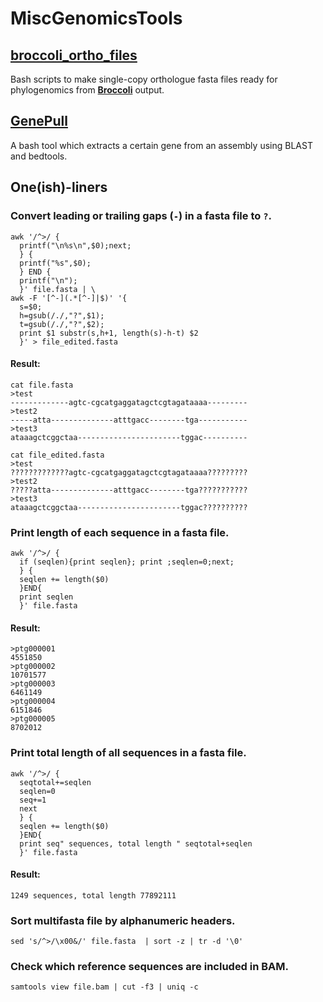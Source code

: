 # MiscGenomicsTools

## [broccoli_ortho_files](/broccoli_ortho_files)

Bash scripts to make single-copy orthologue fasta files ready for phylogenomics from [**Broccoli**](https://github.com/rderelle/Broccoli) output.

## [GenePull](/GenePull)

A bash tool which extracts a certain gene from an assembly using BLAST and bedtools.

## One(ish)-liners

### Convert leading or trailing gaps (`-`) in a fasta file to `?`.
```
awk '/^>/ {
  printf("\n%s\n",$0);next; 
  } {
  printf("%s",$0);
  } END {
  printf("\n");
  }' file.fasta | \
awk -F '[^-](.*[^-]|$)' '{
  s=$0;
  h=gsub(/./,"?",$1);
  t=gsub(/./,"?",$2);
  print $1 substr(s,h+1, length(s)-h-t) $2
  }' > file_edited.fasta
```
#### Result:
```
cat file.fasta
>test
-------------agtc-cgcatgaggatagctcgtagataaaa---------
>test2
-----atta--------------atttgacc--------tga-----------
>test3
ataaagctcggctaa-----------------------tggac----------

cat file_edited.fasta
>test
?????????????agtc-cgcatgaggatagctcgtagataaaa?????????
>test2
?????atta--------------atttgacc--------tga???????????
>test3
ataaagctcggctaa-----------------------tggac??????????
```

### Print length of each sequence in a fasta file.
```
awk '/^>/ {
  if (seqlen){print seqlen}; print ;seqlen=0;next; 
  } { 
  seqlen += length($0)
  }END{
  print seqlen
  }' file.fasta
```
#### Result:
```
>ptg000001
4551850
>ptg000002
10701577
>ptg000003
6461149
>ptg000004
6151846
>ptg000005
8702012
```

### Print total length of all sequences in a fasta file.
```
awk '/^>/ {
  seqtotal+=seqlen
  seqlen=0
  seq+=1
  next
  } {
  seqlen += length($0)
  }END{
  print seq" sequences, total length " seqtotal+seqlen
  }' file.fasta
```
#### Result:
```
1249 sequences, total length 77892111
```

### Sort multifasta file by alphanumeric headers.
```
sed 's/^>/\x00&/' file.fasta  | sort -z | tr -d '\0'
```

### Check which reference sequences are included in BAM.
```
samtools view file.bam | cut -f3 | uniq -c
```

